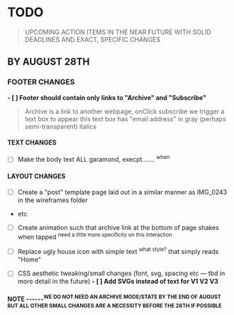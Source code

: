 # TODO
> UPCOMING ACTION ITEMS IN THE NEAR FUTURE 
> WITH SOLID DEADLINES
> AND EXACT, SPECIFIC CHANGES

## BY AUGUST 28TH
### FOOTER CHANGES
**- [ ] Footer should contain only links to "Archive" and "Subscribe"**
> Archive is a link to another webpage, 
> onClick subscribe we trigger a text box to appear
> this text box has "email address" in gray (perhaps semi-transparent) italics

#### TEXT CHANGES
- [ ] Make the body text ALL garamond, execpt....... <sup>when</sup>


#### LAYOUT CHANGES
- [ ] Create a "post" template page laid out in a similar manner as IMG_0243 in the wireframes folder
- etc
- [ ] Create animation such that archive link at the bottom of page shakes when tapped <sup>need a little more specificity on this interaction</sup>
- [ ] Replace ugly house icon with simple text <sup>what style?</sup> that simply reads "Home" 
- [ ] CSS aesthetic tweaking/small changes (font, svg, spacing etc — tbd in more detail in the future)
**- [ ] Add SVGs instead of text for V1 V2 V3**
    
    
 #### NOTE ------<sup>WE DO NOT NEED AN ARCHIVE MODE/STATE BY THE END OF AUGUST BUT ALL OTHER SMALL CHANGES ARE A NECESSITY BEFORE THE 28TH IF POSSIBLE</sup>
